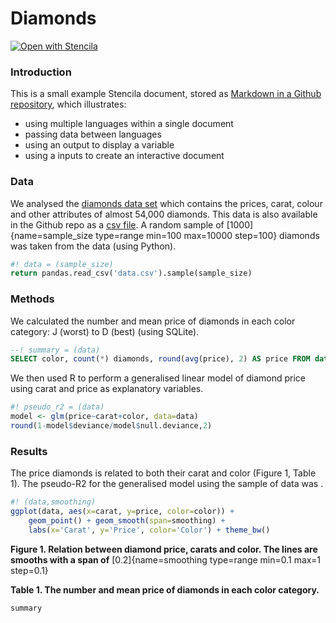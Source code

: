 # Diamonds

[![Open with Stencila](https://img.shields.io/badge/open%20with-Stencila-green.svg)](http://open.stenci.la/github://stencila/examples/diamonds)

### Introduction

This is a small example Stencila document, stored as [Markdown in a Github repository](https://github.com/stencila/examples/diamonds), which illustrates:

- using multiple languages within a single document
- passing data between languages
- using an output to display a variable
- using a inputs to create an interactive document

### Data

We analysed the [diamonds data set](http://ggplot2.tidyverse.org/reference/diamonds.html) which contains the prices, carat, colour and other attributes of almost 54,000 diamonds. This data is also available in the Github repo as a [csv file](https://github.com/stencila/examples/blob/master/diamonds/data.csv). A random sample of [1000]{name=sample_size type=range min=100 max=10000 step=100} diamonds was taken from the data (using Python).

```py
#! data = (sample_size)
return pandas.read_csv('data.csv').sample(sample_size)
```

### Methods

We calculated the number and mean price of diamonds in each color category: J (worst) to D (best) (using SQLite).

```sql
--! summary = (data)
SELECT color, count(*) diamonds, round(avg(price), 2) AS price FROM data GROUP BY color
```

We then used R to perform a generalised linear model of diamond price using carat and price as explanatory variables.

```r
#! pseudo_r2 = (data)
model <- glm(price~carat+color, data=data)
round(1-model$deviance/model$null.deviance,2)
```

### Results

The price diamonds is related to both their carat and color (Figure 1, Table 1). The pseudo-R2 for the generalised model using the sample of data was <span data-cell="pseudo_r2"><span>.

```r
#! (data,smoothing)
ggplot(data, aes(x=carat, y=price, color=color)) + 
    geom_point() + geom_smooth(span=smoothing) + 
    labs(x='Carat', y='Price', color='Color') + theme_bw()
```
**Figure 1. Relation between diamond price, carats and color. The lines are smooths with a span of** [0.2]{name=smoothing type=range min=0.1 max=1 step=0.1}


**Table 1. The number and mean price of diamonds in each color category.**
```mini
summary
```
